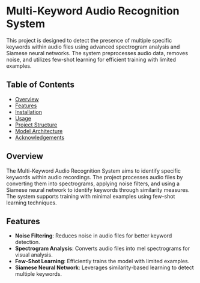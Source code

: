 # Multi-Keyword Audio Recognition System

This project is designed to detect the presence of multiple specific keywords within audio files using advanced spectrogram analysis and Siamese neural networks. The system preprocesses audio data, removes noise, and utilizes few-shot learning for efficient training with limited examples.

## Table of Contents
- [Overview](#overview)
- [Features](#features)
- [Installation](#installation)
- [Usage](#usage)
- [Project Structure](#project-structure)
- [Model Architecture](#model-architecture)
- [Acknowledgements](#acknowledgements)

## Overview
The Multi-Keyword Audio Recognition System aims to identify specific keywords within audio recordings. The project processes audio files by converting them into spectrograms, applying noise filters, and using a Siamese neural network to identify keywords through similarity measures. The system supports training with minimal examples using few-shot learning techniques.

## Features
- **Noise Filtering**: Reduces noise in audio files for better keyword detection.
- **Spectrogram Analysis**: Converts audio files into mel spectrograms for visual analysis.
- **Few-Shot Learning**: Efficiently trains the model with limited examples.
- **Siamese Neural Network**: Leverages similarity-based learning to detect multiple keywords.


